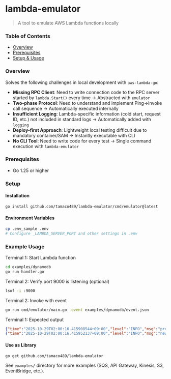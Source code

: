# lambda-emulator

> A tool to emulate AWS Lambda functions locally

### Table of Contents
- [Overview](#overview)
- [Prerequisites](#prerequisites)
- [Setup & Usage](#setup--usage)

### Overview

Solves the following challenges in local development with `aws-lambda-go`:

- **Missing RPC Client**: Need to write connection code to the RPC server started by `lambda.Start()` every time → Abstracted with `emulator`
- **Two-phase Protocol**: Need to understand and implement Ping→Invoke call sequence → Automatically executed internally
- **Insufficient Logging**: Lambda-specific information (cold start, request ID, etc.) not included in standard logs → Automatically added with `logging`
- **Deploy-first Approach**: Lightweight local testing difficult due to mandatory container/SAM → Instantly executable with CLI
- **No CLI Tool**: Need to write code for every test → Single command execution with `lambda-emulator`

### Prerequisites

- Go 1.25 or higher

### Setup

#### Installation
```bash
go install github.com/tamaco489/lambda-emulator/cmd/emulator@latest
```

#### Environment Variables
```bash
cp .env_sample .env
# Configure _LAMBDA_SERVER_PORT and other settings in .env
```

### Example Usage

Terminal 1: Start Lambda function
```bash
cd examples/dynamodb
go run handler.go
```

Terminal 2: Verify port 9000 is listening (optional)
```bash
lsof -i :9000
```

Terminal 2: Invoke with event
```bash
go run cmd/emulator/main.go -event examples/dynamodb/event.json
```

Terminal 1: Expected output
```json
{"time":"2025-10-29T02:00:16.415908544+09:00","level":"INFO","msg":"processing DynamoDB stream record","coldStart":true,"function":{"arn":""},"requestId":"","eventID":"1","eventName":"INSERT","tableName":"arn:aws:dynamodb:us-east-1:123456789012:table/MyTable/stream/2024-01-01T00:00:00.000"}
{"time":"2025-10-29T02:00:16.415952137+09:00","level":"INFO","msg":"new image","coldStart":true,"function":{"arn":""},"requestId":"","keys":{"Id":{"N":"101"}},"newImage":{"Age":{"N":"30"},"Id":{"N":"101"},"Name":{"S":"John Doe"}}}
```

#### Use as Library
```bash
go get github.com/tamaco489/lambda-emulator
```

See `examples/` directory for more examples (SQS, API Gateway, Kinesis, S3, EventBridge, etc.).
